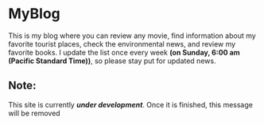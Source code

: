 # MyBlog
This is my blog where you can review any movie, find information about my favorite tourist places, check the environmental news, and review my favorite books.
I update the list once every week **(on Sunday, 6:00 am **(Pacific Standard Time)**)**, so please stay put for updated news.
## Note:
This site is currently ***under development***. Once it is finished, this message will be removed
